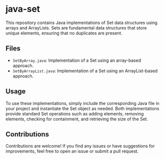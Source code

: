 # java-set

This repository contains Java implementations of Set data structures using arrays and ArrayLists. Sets are fundamental data structures that store unique elements, ensuring that no duplicates are present.

## Files

- `SetByArray.java`: Implementation of a Set using an array-based approach.
- `SetByArrayList.java`: Implementation of a Set using an ArrayList-based approach.

## Usage

To use these implementations, simply include the corresponding Java file in your project and instantiate the Set object as needed. Both implementations provide standard Set operations such as adding elements, removing elements, checking for containment, and retrieving the size of the Set.

## Contributions

Contributions are welcome! If you find any issues or have suggestions for improvements, feel free to open an issue or submit a pull request.



